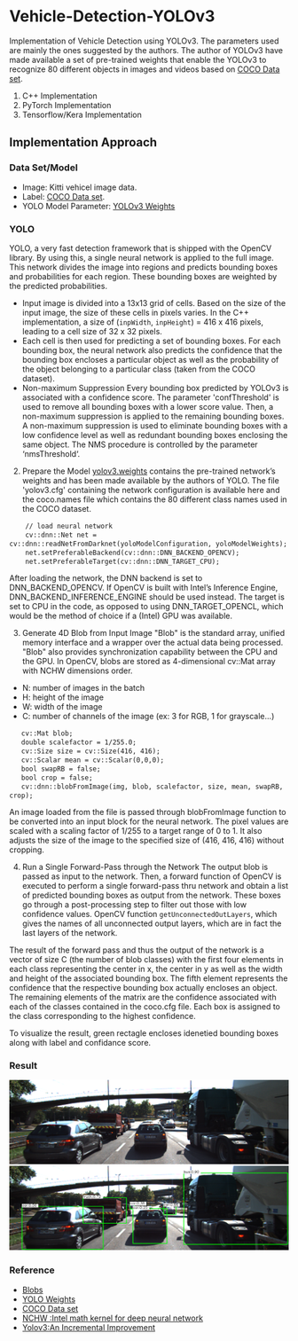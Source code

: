 # Vehicle-Detection-YOLOv3

Implementation of Vehicle Detection using YOLOv3. The parameters used are mainly the ones suggested by the authors. The author of YOLOv3 have made available a set of pre-trained weights that enable the YOLOv3 to recognize 80 different objects in images and videos based on [COCO Data set](http://cocodataset.org/#home). 

1. C++ Implementation
2. PyTorch Implementation 
3. Tensorflow/Kera Implementation 

## Implementation Approach 

### Data Set/Model
* Image: Kitti vehicel image data. 
* Label: [COCO Data set](http://cocodataset.org/#home). 
* YOLO Model Parameter: [YOLOv3 Weights](https://pjreddie.com/media/files/yolov3.weights)

### YOLO 
YOLO, a very fast detection framework that is shipped with the OpenCV library. By using this, a single neural network is applied to the full image. This network divides the image into regions and predicts bounding boxes and probabilities for each region. These bounding boxes are weighted by the predicted probabilities.
* Input image is divided into a 13x13 grid of cells. Based on the size of the input image, the size of these cells in pixels varies. In the C++ implementation, a size of (`inpWidth`, `inpHeight`) = 416 x 416 pixels, leading to a cell size of 32 x 32 pixels.
* Each cell is then used for predicting a set of bounding boxes. For each bounding box, the neural network also predicts the confidence that the bounding box encloses a particular object as well as the probability of the object belonging to a particular class (taken from the COCO dataset).
* Non-maximum Suppression 
Every bounding box predicted by YOLOv3 is associated with a confidence score. The parameter 'confThreshold' is used to remove all bounding boxes with a lower score value. Then, a non-maximum suppression is applied to the remaining bounding boxes. A non-maximum suppression is used to eliminate bounding boxes with a low confidence level as well as redundant bounding boxes enclosing the same object. The NMS procedure is controlled by the parameter ‘nmsThreshold‘.

2. Prepare the Model
[yolov3.weights](https://pjreddie.com/media/files/yolov3.weights) contains the pre-trained network’s weights and has been made available by the authors of YOLO.
The file 'yolov3.cfg' containing the network configuration is available here and the coco.names file which contains the 80 different class names used in the COCO dataset.
```code
    // load neural network
    cv::dnn::Net net = cv::dnn::readNetFromDarknet(yoloModelConfiguration, yoloModelWeights);
    net.setPreferableBackend(cv::dnn::DNN_BACKEND_OPENCV);
    net.setPreferableTarget(cv::dnn::DNN_TARGET_CPU);
```
After loading the network, the DNN backend is set to DNN_BACKEND_OPENCV. If OpenCV is built with Intel’s Inference Engine, DNN_BACKEND_INFERENCE_ENGINE should be used instead. The target is set to CPU in the code, as opposed to using DNN_TARGET_OPENCL, which would be the method of choice if a (Intel) GPU was available.

3. Generate 4D Blob from Input Image
"Blob" is the standard array, unified memory interface and a wrapper over the actual data being processed. "Blob" also provides synchronization capability between the CPU and the GPU. In OpenCV, blobs are stored as 4-dimensional cv::Mat array with NCHW dimensions order. 
* N: number of images in the batch
* H: height of the image
* W: width of the image
* C: number of channels of the image (ex: 3 for RGB, 1 for grayscale...)

```// generate 4D blob from input image
   cv::Mat blob;
   double scalefactor = 1/255.0;
   cv::Size size = cv::Size(416, 416);
   cv::Scalar mean = cv::Scalar(0,0,0);
   bool swapRB = false;
   bool crop = false;
   cv::dnn::blobFromImage(img, blob, scalefactor, size, mean, swapRB, crop);
```
An image loaded from the file is passed through blobFromImage function to be converted into an input block for the neural network. The pixel values are scaled with a scaling factor of 1/255 to a target range of 0 to 1. It also adjusts the size of the image to the specified size of (416, 416, 416) without cropping. 

4. Run a Single Forward-Pass through the Network
The output blob is passed as input to the network. Then, a forward function of OpenCV is executed to perform a single forward-pass thru network and obtain a list of predicted bounding boxes as output from the network. These boxes go through a post-processing step to filter out those with low confidence values.
OpenCV function `getUnconnectedOutLayers`, which gives the names of all unconnected output layers, which are in fact the last layers of the network. 

The result of the forward pass and thus the output of the network is a vector of size C (the number of blob classes) with the first four elements in each class representing the center in x, the center in y as well as the width and height of the associated bounding box. The fifth element represents the confidence that the respective bounding box actually encloses an object. The remaining elements of the matrix are the confidence associated with each of the classes contained in the coco.cfg file. Each box is assigned to the class corresponding to the highest confidence.

To visualize the result, green rectagle encloses idenetied bounding boxes along with label and confidance score. 

### Result 
![input image](/images/img1.png)
![detected output](/images/Object_classification.png)

### Reference
* [Blobs](http://caffe.berkeleyvision.org/tutorial/net_layer_blob.html)
* [YOLO Weights](https://pjreddie.com/media/files/yolov3.weights)
* [COCO Data set](http://cocodataset.org/#home)
* [NCHW :Intel math kernel for deep neural network](https://oneapi-src.github.io/oneDNN/understanding_memory_formats.html)
* [Yolov3:An Incremental Improvement](https://arxiv.org/abs/1804.02767)
